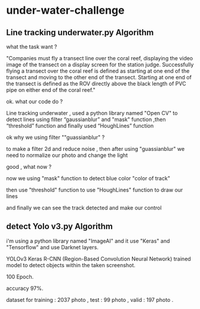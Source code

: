 # under-water-challenge

## Line tracking underwater.py Algorithm

what the task want ? 

"Companies must fly a transect line over the coral reef, displaying the video image of the transect on a
display screen for the station judge. Successfully flying a transect over the coral reef is defined as
starting at one end of the transect and moving to the other end of the transect. Starting at one end of
the transect is defined as the ROV directly above the black length of PVC pipe on either end of the coral
reef."

ok. what our code do ?



Line tracking underwater , used a python library named "Open CV" to detect lines using filter “gaussianblur” and  "mask" function ,then “threshold” function and finally used “HoughLines” function 

ok why we using filter ""guassianblur" ?

to make a filter 2d and reduce noise , then after using "guassianblur" we need to normalize our photo and change the light 

good , what now ?

now we using "mask" function to detect blue color "color of track" 

then use "threshold" function to use "HoughLines" function to draw our lines

and finally we can see the track detected and make our control



## detect Yolo v3.py Algorithm

i'm using a python library named "ImageAI" and it use "Keras" and "Tensorflow" and use Darknet layers.

YOLOv3 Keras R-CNN
(Region-Based Convolution Neural Network) trained
model to detect objects within the taken screenshot.

100 Epoch.

accuracy 97%.

dataset for training : 2037 photo ,
test : 99 photo ,
valid : 197 photo .

